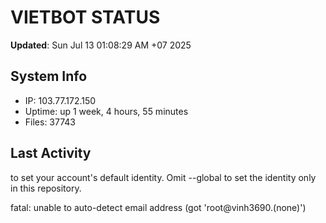 # VIETBOT STATUS
**Updated**: Sun Jul 13 01:08:29 AM +07 2025

## System Info
- IP: 103.77.172.150
- Uptime: up 1 week, 4 hours, 55 minutes
- Files: 37743

## Last Activity

to set your account's default identity.
Omit --global to set the identity only in this repository.

fatal: unable to auto-detect email address (got 'root@vinh3690.(none)')
